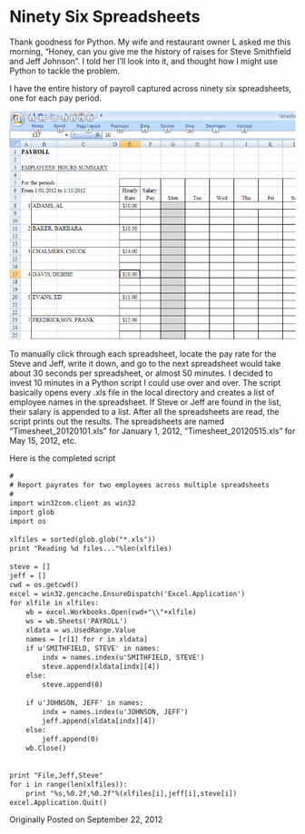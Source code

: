 
# Ninety Six Spreadsheets

Thank goodness for Python. My wife and restaurant owner L asked me this morning,
“Honey, can you give me the history of raises for Steve Smithfield and Jeff
Johnson”. I told her I’ll look into it, and thought how I might use Python to
tackle the problem.

I have the entire history of payroll captured across ninety six spreadsheets,
one for each pay period.

![payroll](images/20120922_payroll.png)

To manually click through each spreadsheet, locate the pay rate for the Steve
and Jeff, write it down, and go to the next spreadsheet would take about 30
seconds per spreadsheet, or almost 50 minutes. I decided to invest 10 minutes in
a Python script I could use over and over. The script basically opens every .xls
file in the local directory and creates a list of employee names in the
spreadsheet. If Steve or Jeff are found in the list, their salary is appended to
a list. After all the spreadsheets are read, the script prints out the results.
The spreadsheets are named “Timesheet_20120101.xls” for January 1, 2012,
“Timesheet_20120515.xls” for May 15, 2012, etc.

Here is the completed script

```
#
# Report payrates for two employees across multiple spreadsheets
#
import win32com.client as win32
import glob
import os

xlfiles = sorted(glob.glob("*.xls"))
print "Reading %d files..."%len(xlfiles)

steve = []
jeff = []
cwd = os.getcwd()
excel = win32.gencache.EnsureDispatch('Excel.Application')
for xlfile in xlfiles:
    wb = excel.Workbooks.Open(cwd+"\\"+xlfile)
    ws = wb.Sheets('PAYROLL')
    xldata = ws.UsedRange.Value
    names = [r[1] for r in xldata]
    if u'SMITHFIELD, STEVE' in names:
        indx = names.index(u'SMITHFIELD, STEVE')
        steve.append(xldata[indx][4])
    else:
        steve.append(0)

    if u'JOHNSON, JEFF' in names:
        indx = names.index(u'JOHNSON, JEFF')
        jeff.append(xldata[indx][4])
    else:
        jeff.append(0)
    wb.Close()


print "File,Jeff,Steve"
for i in range(len(xlfiles)):
    print "%s,%0.2f,%0.2f"%(xlfiles[i],jeff[i],steve[i])
excel.Application.Quit()
```
   
Originally Posted on September 22, 2012

